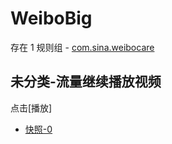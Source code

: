# WeiboBig

存在 1 规则组 - [com.sina.weibocare](/src/apps/com.sina.weibocare.ts)

## 未分类-流量继续播放视频

点击[播放]

- [快照-0](https://i.gkd.li/i/13253223)
